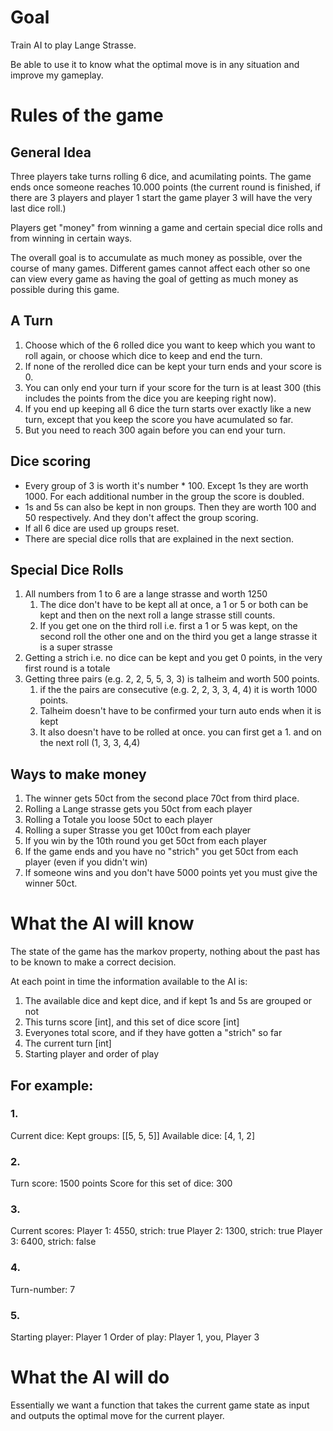 
# Goal

Train AI to play Lange Strasse.

Be able to use it to know what the optimal move is in any situation and improve my gameplay.

# Rules of the game

## General Idea

Three players take turns rolling 6 dice, and acumilating points. The game ends once someone reaches 10.000 points (the current round is finished, if there are 3 players and player 1 start the game player 3 will have the very last dice roll.)

Players get "money" from winning a game and certain special dice rolls and from winning in certain ways.

The overall goal is to accumulate as much money as possible, over the course of many games.
Different games cannot affect each other so one can view every game as having the goal of getting as much money as possible during this game.

## A Turn

1. Choose which of the 6 rolled dice you want to keep which you want to roll again, or choose which dice to keep and end the turn.
2. If none of the rerolled dice can be kept your turn ends and your score is 0.
3. You can only end your turn if your score for the turn is at least 300 (this includes the points from the dice you are keeping right now).
4. If you end up keeping all 6 dice the turn starts over exactly like a new turn, except that you keep the score you have acumulated so far.
5. But you need to reach 300 again before you can end your turn.

## Dice scoring

- Every group of 3 is worth it's number * 100. Except 1s they are worth 1000. For each additional number in the group the score is doubled.
- 1s and 5s can also be kept in non groups. Then they are worth 100 and 50 respectively. And they don't affect the group scoring.
- If all 6 dice are used up groups reset.
- There are special dice rolls that are explained in the next section.


## Special Dice Rolls

1. All numbers from 1 to 6 are a lange strasse and worth 1250
   1. The dice don't have to be kept all at once, a 1 or 5 or both can be kept and then on the next roll a lange strasse still counts.
   2. If you get one on the third roll i.e. first a 1 or 5 was kept, on the second roll the other one and on the third you get a lange strasse it is a super strasse
2. Getting a strich i.e. no dice can be kept and you get 0 points, in the very first round is a totale
3. Getting three pairs (e.g. 2, 2, 5, 5, 3, 3) is talheim and worth 500 points.
   1. if the the pairs are consecutive (e.g. 2, 2, 3, 3, 4, 4) it is worth 1000 points.
   2. Talheim doesn't have to be confirmed your turn auto ends when it is kept
   3. It also doesn't have to be rolled at once. you can first get a 1. and on the next roll (1, 3, 3, 4,4)

## Ways to make money

1. The winner gets 50ct from the second place 70ct from third place.
2. Rolling a Lange strasse gets you 50ct from each player
3. Rolling a Totale you loose 50ct to each player
4. Rolling a super Strasse you get 100ct from each player
5. If you win by the 10th round you get 50ct from each player
6. If the game ends and you have no "strich" you get 50ct from each player (even if you didn't win)
7. If someone wins and you don't have 5000 points yet you must give the winner 50ct.


# What the AI will know

The state of the game has the markov property, nothing about the past has to be known to make a correct decision.

At each point in time the information available to the AI is:
1. The available dice and kept dice, and if kept 1s and 5s are grouped or not
2. This turns score [int], and this set of dice score [int]
3. Everyones total score, and if they have gotten a "strich" so far
4. The current turn [int]
5. Starting player and order of play


## For example:

### 1.

Current dice:
Kept groups: [[5, 5, 5]]
Available dice: [4, 1, 2]

### 2.

Turn score: 1500 points
Score for this set of dice: 300

### 3.

Current scores:
Player 1: 4550, strich: true
Player 2: 1300, strich: true
Player 3: 6400, strich: false

### 4.


Turn-number: 7


### 5.

Starting player: Player 1
Order of play: Player 1, you, Player 3

# What the AI will do

Essentially we want a function that takes the current game state as input and outputs the optimal move for the current player.
